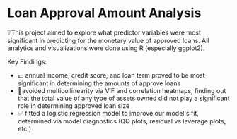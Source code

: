 # Loan Approval Amount Analysis

❔This project aimed to explore what predictor variables were most significant in predicting for the monetary value of approved loans. All analytics and visualizations were done using R (especially ggplot2).

Key Findings:
* 💵 annual income, credit score, and loan term proved to be most significant in determining the amounts of approve loans
* 🚩avoided multicollinearity via VIF and correlation heatmaps, finding out that the total value of any type of assets owned did not play a significant role in determining approved loan size
* ✅ fitted a logistic regression model to improve our model's fit, determined via model diagnostics (QQ plots, residual vs leverage plots, etc.)
